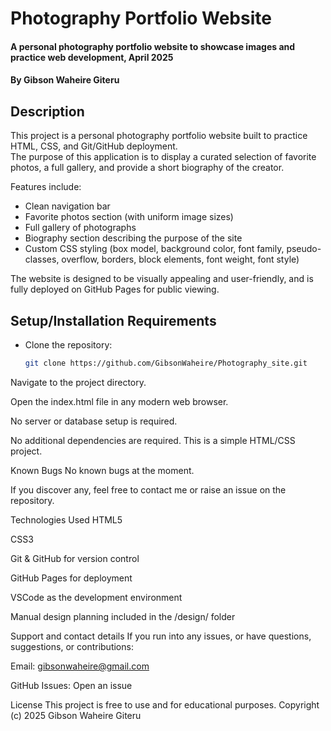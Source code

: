 # Photography Portfolio Website
#### A personal photography portfolio website to showcase images and practice web development, April 2025
#### By **Gibson Waheire Giteru**

## Description

This project is a personal photography portfolio website built to practice HTML, CSS, and Git/GitHub deployment.  
The purpose of this application is to display a curated selection of favorite photos, a full gallery, and provide a short biography of the creator.

Features include:
- Clean navigation bar
- Favorite photos section (with uniform image sizes)
- Full gallery of photographs
- Biography section describing the purpose of the site
- Custom CSS styling (box model, background color, font family, pseudo-classes, overflow, borders, block elements, font weight, font style)

The website is designed to be visually appealing and user-friendly, and is fully deployed on GitHub Pages for public viewing.

## Setup/Installation Requirements

* Clone the repository:
  ```bash
  git clone https://github.com/GibsonWaheire/Photography_site.git
Navigate to the project directory.

Open the index.html file in any modern web browser.

No server or database setup is required.

No additional dependencies are required. This is a simple HTML/CSS project.

Known Bugs
No known bugs at the moment.

If you discover any, feel free to contact me or raise an issue on the repository.

Technologies Used
HTML5

CSS3

Git & GitHub for version control

GitHub Pages for deployment

VSCode as the development environment

Manual design planning included in the /design/ folder

Support and contact details
If you run into any issues, or have questions, suggestions, or contributions:

Email: gibsonwaheire@gmail.com

GitHub Issues: Open an issue

License
This project is free to use and for educational purposes. Copyright (c) 2025 Gibson Waheire Giteru